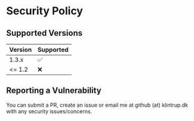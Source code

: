 # Security Policy

## Supported Versions

| Version | Supported |
| ------- | --------- |
| 1.3.x   | ✅        |
| <= 1.2  | ❌        |

## Reporting a Vulnerability

You can submit a PR, create an issue or email me at github (at) klintrup.dk
with any security issues/concerns.
